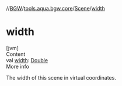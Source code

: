 //[BGW](../../../index.md)/[tools.aqua.bgw.core](../index.md)/[Scene](index.md)/[width](width.md)



# width  
[jvm]  
Content  
val [width](width.md): [Double](https://kotlinlang.org/api/latest/jvm/stdlib/kotlin/-double/index.html)  
More info  


The width of this scene in virtual coordinates.

  



